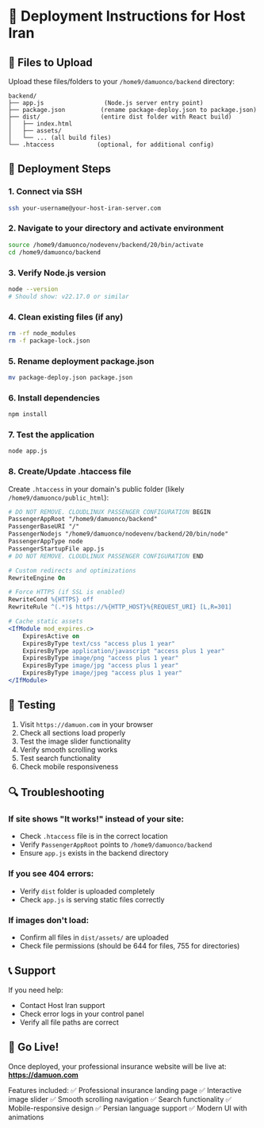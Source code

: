 # 🚀 Deployment Instructions for Host Iran

## 📁 Files to Upload

Upload these files/folders to your `/home9/damuonco/backend` directory:

```
backend/
├── app.js                 (Node.js server entry point)
├── package.json          (rename package-deploy.json to package.json)
├── dist/                 (entire dist folder with React build)
│   ├── index.html
│   ├── assets/
│   └── ... (all build files)
└── .htaccess            (optional, for additional config)
```

## 🔧 Deployment Steps

### 1. Connect via SSH

```bash
ssh your-username@your-host-iran-server.com
```

### 2. Navigate to your directory and activate environment

```bash
source /home9/damuonco/nodevenv/backend/20/bin/activate
cd /home9/damuonco/backend
```

### 3. Verify Node.js version

```bash
node --version
# Should show: v22.17.0 or similar
```

### 4. Clean existing files (if any)

```bash
rm -rf node_modules
rm -f package-lock.json
```

### 5. Rename deployment package.json

```bash
mv package-deploy.json package.json
```

### 6. Install dependencies

```bash
npm install
```

### 7. Test the application

```bash
node app.js
```

### 8. Create/Update .htaccess file

Create `.htaccess` in your domain's public folder (likely `/home9/damuonco/public_html`):

```apache
# DO NOT REMOVE. CLOUDLINUX PASSENGER CONFIGURATION BEGIN
PassengerAppRoot "/home9/damuonco/backend"
PassengerBaseURI "/"
PassengerNodejs "/home9/damuonco/nodevenv/backend/20/bin/node"
PassengerAppType node
PassengerStartupFile app.js
# DO NOT REMOVE. CLOUDLINUX PASSENGER CONFIGURATION END

# Custom redirects and optimizations
RewriteEngine On

# Force HTTPS (if SSL is enabled)
RewriteCond %{HTTPS} off
RewriteRule ^(.*)$ https://%{HTTP_HOST}%{REQUEST_URI} [L,R=301]

# Cache static assets
<IfModule mod_expires.c>
    ExpiresActive on
    ExpiresByType text/css "access plus 1 year"
    ExpiresByType application/javascript "access plus 1 year"
    ExpiresByType image/png "access plus 1 year"
    ExpiresByType image/jpg "access plus 1 year"
    ExpiresByType image/jpeg "access plus 1 year"
</IfModule>
```

## 🧪 Testing

1. Visit `https://damuon.com` in your browser
2. Check all sections load properly
3. Test the image slider functionality
4. Verify smooth scrolling works
5. Test search functionality
6. Check mobile responsiveness

## 🔍 Troubleshooting

### If site shows "It works!" instead of your site:

- Check `.htaccess` file is in the correct location
- Verify `PassengerAppRoot` points to `/home9/damuonco/backend`
- Ensure `app.js` exists in the backend directory

### If you see 404 errors:

- Verify `dist` folder is uploaded completely
- Check `app.js` is serving static files correctly

### If images don't load:

- Confirm all files in `dist/assets/` are uploaded
- Check file permissions (should be 644 for files, 755 for directories)

## 📞 Support

If you need help:

- Contact Host Iran support
- Check error logs in your control panel
- Verify all file paths are correct

## 🎉 Go Live!

Once deployed, your professional insurance website will be live at:
**https://damuon.com**

Features included:
✅ Professional insurance landing page
✅ Interactive image slider
✅ Smooth scrolling navigation
✅ Search functionality
✅ Mobile-responsive design
✅ Persian language support
✅ Modern UI with animations
